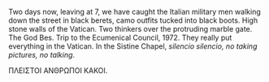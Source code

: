 Two days now, leaving at 7, we have caught the Italian military men walking down the street in black berets, camo outfits tucked into black boots. High stone walls of the Vatican. Two thinkers over the protruding marble gate. The God Bes. Trip to the Ecumenical Council, 1972\. They really put everything in the Vatican. In the Sistine Chapel, *silencio silencio, no taking pictures, no talking*. 

ΠΛΕΙΣΤΟΙ ΑΝΘΡΩΠΟΙ ΚΑΚΟΙ.